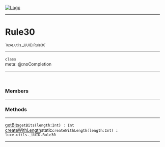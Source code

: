 
[![Logo](../../../../images/logo.png)](../../../../api/index.html)

---



<h1>Rule30</h1>
<small>`luxe.utils._UUID.Rule30`</small>



---

`class`
<span class="meta">
<br/>meta: @:noCompletion
</span>


---

&nbsp;
&nbsp;



<h3>Members</h3> <hr/>





<h3>Methods</h3> <hr/><span class="method apipage">
            <a name="getBits"><a class="lift" href="#getBits">getBits</a></a><code class="signature apipage">getBits(length:Int<span></span>) : Int</code><br/><span class="small_desc_flat"></span>
        </span>
    <span class="method apipage">
            <a name="createWithLength"><a class="lift" href="#createWithLength">createWithLength</a></a><span class="inline-block static">static</span><code class="signature apipage">createWithLength(length:Int<span></span>) : luxe.utils._UUID.Rule30</code><br/><span class="small_desc_flat"></span>
        </span>
    





---

&nbsp;
&nbsp;
&nbsp;
&nbsp;